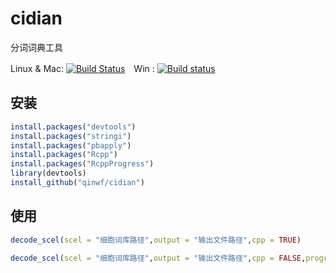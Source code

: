 # cidian

分词词典工具

Linux & Mac: [![Build Status](https://travis-ci.org/qinwf/cidian.svg?branch=master)](https://travis-ci.org/qinwf/cidian)　Win : [![Build status](https://ci.appveyor.com/api/projects/status/d1omhpb0tc165bu0/branch/master?svg=true)](https://ci.appveyor.com/project/qinwf/cidian/branch/master)



## 安装

```r
install.packages("devtools")
install.packages("stringi")
install.packages("pbapply")
install.packages("Rcpp")
install.packages("RcppProgress")
library(devtools)
install_github("qinwf/cidian")
```

## 使用

```r
decode_scel(scel = "细胞词库路径",output = "输出文件路径",cpp = TRUE)

decode_scel(scel = "细胞词库路径",output = "输出文件路径",cpp = FALSE,progress =TRUE)
```
